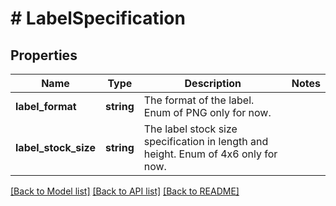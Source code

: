 # # LabelSpecification

## Properties

Name | Type | Description | Notes
------------ | ------------- | ------------- | -------------
**label_format** | **string** | The format of the label. Enum of PNG only for now. |
**label_stock_size** | **string** | The label stock size specification in length and height. Enum of 4x6 only for now. |

[[Back to Model list]](../../README.md#models) [[Back to API list]](../../README.md#endpoints) [[Back to README]](../../README.md)
